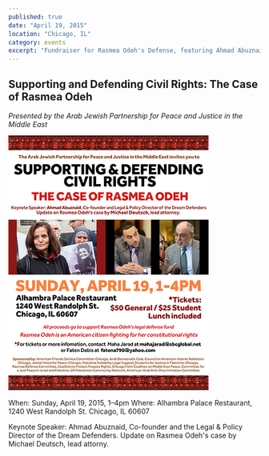 ```yaml
---
published: true
date: "April 19, 2015"
location: "Chicago, IL"
category: events
excerpt: "Fundraiser for Rasmea Odeh's Defense, featuring Ahmad Abuznaid, Co-founder and the Legal & Policy Director of the Dream Defenders"
---
```


## Supporting and Defending Civil Rights: The Case of Rasmea Odeh
_Presented by the Arab Jewish Partnership for Peace and Justice in the Middle East_

<img src=/_posts/SupportingAndDefendingCivilRights.jpg>

When: Sunday, April 19, 2015, 1–4pm
Where: Alhambra Palace Restaurant, 
1240 West Randolph St.
Chicago, IL 60607

Keynote Speaker: Ahmad Abuznaid, Co-founder and the Legal & Policy Director of the Dream Defenders.
Update on Rasmea Odeh's case by Michael Deutsch, lead attorny.